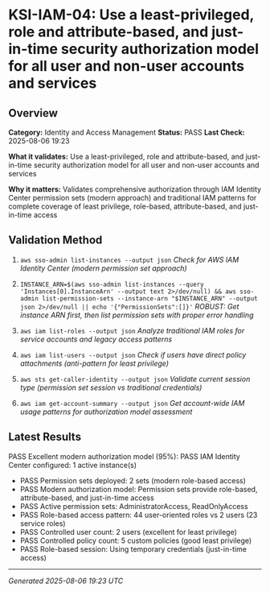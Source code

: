 # KSI-IAM-04: Use a least-privileged, role and attribute-based, and just-in-time security authorization model for all user and non-user accounts and services

## Overview

**Category:** Identity and Access Management
**Status:** PASS
**Last Check:** 2025-08-06 19:23

**What it validates:** Use a least-privileged, role and attribute-based, and just-in-time security authorization model for all user and non-user accounts and services

**Why it matters:** Validates comprehensive authorization through IAM Identity Center permission sets (modern approach) and traditional IAM patterns for complete coverage of least privilege, role-based, attribute-based, and just-in-time access

## Validation Method

1. `aws sso-admin list-instances --output json`
   *Check for AWS IAM Identity Center (modern permission set approach)*

2. `INSTANCE_ARN=$(aws sso-admin list-instances --query 'Instances[0].InstanceArn' --output text 2>/dev/null) && aws sso-admin list-permission-sets --instance-arn "$INSTANCE_ARN" --output json 2>/dev/null || echo '{"PermissionSets":[]}'`
   *ROBUST: Get instance ARN first, then list permission sets with proper error handling*

3. `aws iam list-roles --output json`
   *Analyze traditional IAM roles for service accounts and legacy access patterns*

4. `aws iam list-users --output json`
   *Check if users have direct policy attachments (anti-pattern for least privilege)*

5. `aws sts get-caller-identity --output json`
   *Validate current session type (permission set session vs traditional credentials)*

6. `aws iam get-account-summary --output json`
   *Get account-wide IAM usage patterns for authorization model assessment*

## Latest Results

PASS Excellent modern authorization model (95%): PASS IAM Identity Center configured: 1 active instance(s)
- PASS Permission sets deployed: 2 sets (modern role-based access)
- PASS Modern authorization model: Permission sets provide role-based, attribute-based, and just-in-time access
- PASS Active permission sets: AdministratorAccess, ReadOnlyAccess
- PASS Role-based access pattern: 44 user-oriented roles vs 2 users (23 service roles)
- PASS Controlled user count: 2 users (excellent for least privilege)
- PASS Controlled policy count: 5 custom policies (good least privilege)
- PASS Role-based session: Using temporary credentials (just-in-time access)

---
*Generated 2025-08-06 19:23 UTC*